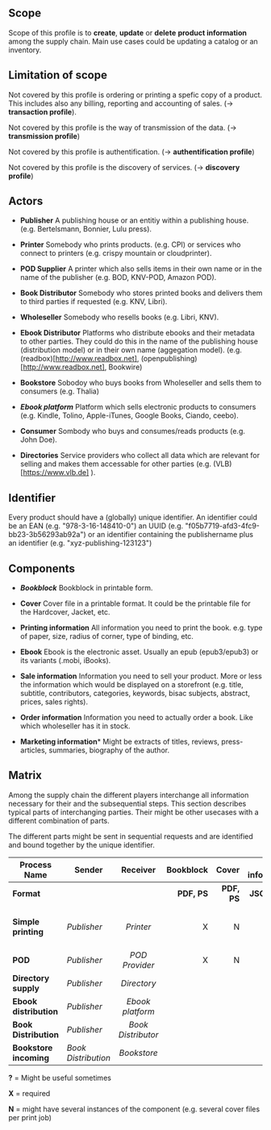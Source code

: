 Scope
-----

Scope of this profile is to **create**, **update** or **delete** **product information** among the supply chain. Main use cases could be updating a catalog or an inventory.

Limitation of scope
-------------------

Not covered by this profile is ordering or printing a spefic copy of a product. This includes also any billing, reporting and accounting of sales. (-> **transaction profile**).

Not covered by this profile is the way of transmission of the data. (-> **transmission profile**)

Not covered by this profile is authentification. (-> **authentification profile**)

Not covered by this profile is the discovery of services. (-> **discovery profile**)

Actors
------

* **Publisher** A publishing house or an entitiy within a publishing house. (e.g. Bertelsmann, Bonnier, Lulu press).

* **Printer** Somebody who prints products. (e.g. CPI) or services who connect to printers (e.g. crispy mountain or cloudprinter). 

* **POD Supplier** A printer which also sells items in their own name or in the name of the publisher (e.g. BOD, KNV-POD, Amazon POD).

* **Book Distributor** Somebody who stores printed books and delivers them to third parties if requested (e.g. KNV, Libri).

* **Wholeseller** Somebody who resells books (e.g. Libri, KNV).

* **Ebook Distributor** Platforms who distribute ebooks and their metadata to other parties. They could do this in the name of the publishing house (distribution model) or in their own name (aggegation model). (e.g. (readbox)[http://www.readbox.net], (openpublishing)[http://www.readbox.net], Bookwire)

* **Bookstore** Sobodoy who buys books from Wholeseller and sells them to consumers (e.g. Thalia)

* ***Ebook platform*** Platform which sells electronic products to consumers (e.g. Kindle, Tolino, Apple-iTunes, Google Books, Ciando, ceebo). 

* **Consumer** Sombody who buys and consumes/reads products (e.g. John Doe).

* **Directories** Service providers who collect all data which are relevant for selling and makes them accessable for other parties (e.g. (VLB)[https://www.vlb.de] ).

Identifier
----------

Every product should have a (globally) unique identifier. An identifier could be an EAN (e.g. "978-3-16-148410-0") an UUID (e.g. "f05b7719-afd3-4fc9-bb23-3b56293ab92a") or an identifier containing the publishername plus an identifier (e.g. "xyz-publishing-123123")


Components
----------

* ***Bookblock*** Bookblock in printable form.

* **Cover** Cover file in a printable format. It could be the printable file for the Hardcover, Jacket, etc.

* **Printing information** All information you need to print the book. e.g. type of paper, size, radius of corner, type of binding, etc.

* **Ebook** Ebook is the electronic asset. Usually an epub (epub3/epub3) or its variants (.mobi, iBooks). 

* **Sale information** Information you need to sell your product. More or less the information which would be displayed on a storefront (e.g. title, subtitle, contributors, categories, keywords, bisac subjects, abstract, prices, sales rights).

* **Order information** Information you need to actually order a book. Like which wholeseller has it in stock.

* **Marketing information*** Might be extracts of titles, reviews, press-articles, summaries, biography of the author.

Matrix
------

Among the supply chain the different players interchange all information necessary for their and the subsequential steps. This section describes typical parts of interchanging parties. Their might be other usecases with a different combination of parts.

The different parts might be sent in sequential requests and are identified and bound together by the unique identifier.


| Process Name  | Sender          | Receiver        | Bookblock      | Cover         | Printing information    | Sale information  | Ebook  | Marketing Images | Marketing Extracts |   Order information |
| ------------- | --------------- |:---------------:| --------------:| -----------------:| ------------------:|-------------------:| -------------------:| -------------------:| -------------------:| -------------------:|
| **Format**           |              |                | **PDF, PS**       | **PDF, PS**          | **JSON, CSV** | **Onix, JSON**        | **Epub, Mobi** | **JPG** | **HTML, PDF** | **JSON, XML** |
| **Simple printing**    | *Publisher* | *Printer*            | X | N | X | (small subset to identify titles)   |  |  |  |  |
| **POD**                | *Publisher* | *POD Provider*       | X | N | X | X |   |    |  |   |
| **Directory supply**   | *Publisher* | *Directory*          |   |   |   | X | ? | X | X | X |
| **Ebook distribution** | *Publisher* | *Ebook platform*     |   |   |   |   | X | X | X | X | 
| **Book Distribution**  | *Publisher*  | *Book Distributor*  |   |   |   | X |   |   |   | X |
| **Bookstore incoming** | *Book Distribution* | *Bookstore*  |   |   |   | X |   |   |   | X |


**?** = Might be useful sometimes

**X** = required

**N** = might have several instances of the component (e.g. several cover files per print job)
